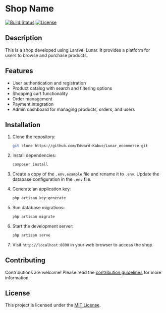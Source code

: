 # Shop Name

[![Build Status](https://img.shields.io/travis/username/repo.svg)](https://travis-ci.org/username/repo)
[![License](https://img.shields.io/github/license/username/repo.svg)](https://github.com/username/repo/blob/master/LICENSE)

## Description

This is a shop developed using Laravel Lunar. It provides a platform for users to browse and purchase products.

## Features

-   User authentication and registration
-   Product catalog with search and filtering options
-   Shopping cart functionality
-   Order management
-   Payment integration
-   Admin dashboard for managing products, orders, and users

## Installation

1. Clone the repository:

    ```bash
    git clone https://github.com/Edward-Kabue/Lunar_ecommerce.git
    ```

2. Install dependencies:

    ```bash
    composer install
    ```

3. Create a copy of the `.env.example` file and rename it to `.env`. Update the database configuration in the `.env` file.

4. Generate an application key:

    ```bash
    php artisan key:generate
    ```

5. Run database migrations:

    ```bash
    php artisan migrate
    ```

6. Start the development server:

    ```bash
    php artisan serve
    ```

7. Visit `http://localhost:8000` in your web browser to access the shop.

## Contributing

Contributions are welcome! Please read the [contribution guidelines](CONTRIBUTING.md) for more information.

## License

This project is licensed under the [MIT License](LICENSE).
